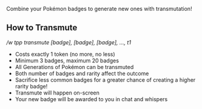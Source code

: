 Combine your Pokémon badges to generate new ones with transmutation!  

## How to Transmute
*/w tpp transmute [badge], [badge], [badge], …, t1*

* Costs exactly 1 token (no more, no less)
* Minimum 3 badges, maximum 20 badges
* All Generations of Pokémon can be transmuted
* Both number of badges and rarity affect the outcome
* Sacrifice less common badges for a greater chance of creating a higher rarity badge!
* Transmute will happen on-screen
* Your new badge will be awarded to you in chat and whispers
